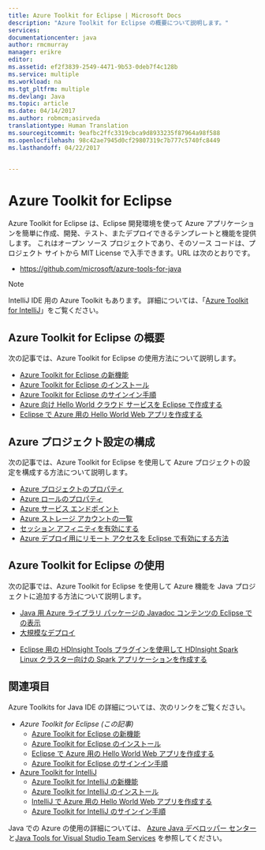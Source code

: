 ```yaml
---
title: Azure Toolkit for Eclipse | Microsoft Docs
description: "Azure Toolkit for Eclipse の概要について説明します。"
services: 
documentationcenter: java
author: rmcmurray
manager: erikre
editor: 
ms.assetid: ef2f3839-2549-4471-9b53-0deb7f4c128b
ms.service: multiple
ms.workload: na
ms.tgt_pltfrm: multiple
ms.devlang: Java
ms.topic: article
ms.date: 04/14/2017
ms.author: robmcm;asirveda
translationtype: Human Translation
ms.sourcegitcommit: 9eafbc2ffc3319cbca9d8933235f87964a98f588
ms.openlocfilehash: 98c42ae7945d0cf29807319c7b777c5740fc8449
ms.lasthandoff: 04/22/2017


---
```


# <a name="azure-toolkit-for-eclipse"></a>Azure Toolkit for Eclipse
Azure Toolkit for Eclipse は、Eclipse 開発環境を使って Azure アプリケーションを簡単に作成、開発、テスト、またデプロイできるテンプレートと機能を提供します。 これはオープン ソース プロジェクトであり、そのソース コードは、プロジェクト サイトから MIT License で入手できます。URL は次のとおりです。

* <https://github.com/microsoft/azure-tools-for-java>

> [!NOTE]
> IntelliJ IDE 用の Azure Toolkit もあります。 詳細については、「[Azure Toolkit for IntelliJ]」をご覧ください。
> 
> 

## <a name="getting-started-with-the-azure-toolkit-for-eclipse"></a>Azure Toolkit for Eclipse の概要
次の記事では、Azure Toolkit for Eclipse の使用方法について説明します。

* [Azure Toolkit for Eclipse の新機能]
* [Azure Toolkit for Eclipse のインストール]
* [Azure Toolkit for Eclipse のサインイン手順]
* [Azure 向け Hello World クラウド サービスを Eclipse で作成する]
* [Eclipse で Azure 用の Hello World Web アプリを作成する]

## <a name="configuring-azure-project-settings"></a>Azure プロジェクト設定の構成
次の記事では、Azure Toolkit for Eclipse を使用して Azure プロジェクトの設定を構成する方法について説明します。

* [Azure プロジェクトのプロパティ]
* [Azure ロールのプロパティ]
* [Azure サービス エンドポイント]
* [Azure ストレージ アカウントの一覧]
* [セッション アフィニティを有効にする]
* [Azure デプロイ用にリモート アクセスを Eclipse で有効にする方法]

## <a name="using-the-azure-toolkit-for-eclipse"></a>Azure Toolkit for Eclipse の使用
次の記事では、Azure Toolkit for Eclipse を使用して Azure 機能を Java プロジェクトに追加する方法について説明します。

* [Java 用 Azure ライブラリ パッケージの Javadoc コンテンツの Eclipse での表示]
* [大規模なデプロイ]
<!-- * [Debug a Java Web App on Azure in Eclipse] -->
<!-- * [Debugging Azure Applications in Eclipse] -->
* [Eclipse 用の HDInsight Tools プラグインを使用して HDInsight Spark Linux クラスター向けの Spark アプリケーションを作成する][HDInsight Tools Plugin for Eclipse]

## <a name="see-also"></a>関連項目
Azure Toolkits for Java IDE の詳細については、次のリンクをご覧ください。

* *Azure Toolkit for Eclipse (この記事)*
  * [Azure Toolkit for Eclipse の新機能]
  * [Azure Toolkit for Eclipse のインストール]
  * [Eclipse で Azure 用の Hello World Web アプリを作成する]
  * [Azure Toolkit for Eclipse のサインイン手順]
* [Azure Toolkit for IntelliJ]
  * [Azure Toolkit for IntelliJ の新機能]
  * [Azure Toolkit for IntelliJ のインストール]
  * [IntelliJ で Azure 用の Hello World Web アプリを作成する]
  * [Azure Toolkit for IntelliJ のサインイン手順]

Java での Azure の使用の詳細については、 [Azure Java デベロッパー センター] と[Java Tools for Visual Studio Team Services] を参照してください。

<!-- URL List -->

[Azure Toolkit for Eclipse]: ./azure-toolkit-for-eclipse.md
[Azure Toolkit for IntelliJ]: ./azure-toolkit-for-intellij.md
[Eclipse で Azure 用の Hello World Web アプリを作成する]: ./app-service-web/app-service-web-eclipse-create-hello-world-web-app.md
[IntelliJ で Azure 用の Hello World Web アプリを作成する]: ./app-service-web/app-service-web-intellij-create-hello-world-web-app.md
[Azure Toolkit for Eclipse のインストール]: ./azure-toolkit-for-eclipse-installation.md
[Azure Toolkit for IntelliJ のインストール]: ./azure-toolkit-for-intellij-installation.md
[Azure Toolkit for Eclipse のサインイン手順]: ./azure-toolkit-for-eclipse-sign-in-instructions.md
[Azure Toolkit for IntelliJ のサインイン手順]: ./azure-toolkit-for-intellij-sign-in-instructions.md
[Azure Toolkit for Eclipse の新機能]: ./azure-toolkit-for-eclipse-whats-new.md
[Azure Toolkit for IntelliJ の新機能]: ./azure-toolkit-for-intellij-whats-new.md

[Azure Java デベロッパー センター]: https://azure.microsoft.com/develop/java/
[Java Tools for Visual Studio Team Services]: https://java.visualstudio.com/

[Azure プロジェクトのプロパティ]: ./azure-toolkit-for-eclipse-azure-project-properties.md
[Azure ロールのプロパティ]: ./azure-toolkit-for-eclipse-azure-role-properties.md
[Azure サービス エンドポイント]: ./azure-toolkit-for-eclipse-azure-service-endpoints.md
[Azure ストレージ アカウントの一覧]: ./azure-toolkit-for-eclipse-azure-storage-account-list.md
[Azure 向け Hello World クラウド サービスを Eclipse で作成する]: ./azure-toolkit-for-eclipse-creating-a-hello-world-application.md
<!-- [Debugging Azure Applications in Eclipse]: ./azure-toolkit-for-eclipse-debugging-azure-applications.md -->
<!-- [Debug a Java Web App on Azure in Eclipse]: ./app-service-web/app-service-web-debug-java-web-app-in-eclipse.md -->
[大規模なデプロイ]: ./azure-toolkit-for-eclipse-deploying-large-deployments.md
[Java 用 Azure ライブラリ パッケージの Javadoc コンテンツの Eclipse での表示]: ./azure-toolkit-for-eclipse-displaying-javadoc-content-for-azure-libraries.md
[Azure デプロイ用にリモート アクセスを Eclipse で有効にする方法]: ./azure-toolkit-for-eclipse-enabling-remote-access-for-azure-deployments.md
[セッション アフィニティを有効にする]: ./azure-toolkit-for-eclipse-enable-session-affinity.md
[HDInsight Tools Plugin for Eclipse]: ./hdinsight/hdinsight-apache-spark-eclipse-tool-plugin.md
[How to Authenticate Web Users with Azure Access Control Service Using Eclipse]: ./active-directory/active-directory-java-authenticate-users-access-control-eclipse.md

<!-- Temporarily Deprecated URLs -->

<!-- [How to Maintain Session Data with Session Affinity]: http://go.microsoft.com/fwlink/?LinkID=699539 -->
<!-- [How to Use Co-located Caching]: http://go.microsoft.com/fwlink/?LinkID=699542 -->
<!-- [How to Use Dedicated Caching]: http://go.microsoft.com/fwlink/?LinkID=699543 -->
<!-- [How to Use JMS with AMQP 1.0 in Azure with Eclipse]: http://go.microsoft.com/fwlink/?LinkID=699544 -->
<!-- [How to Use SSL Offloading]: http://go.microsoft.com/fwlink/?LinkID=699545 -->
<!-- [SSL Offloading]: http://go.microsoft.com/fwlink/?LinkID=699549 -->
<!-- [Using the Azure Service Runtime Library in JSP]: http://go.microsoft.com/fwlink/?LinkID=699551 -->

<!-- Legacy MSDN URL = https://msdn.microsoft.com/library/azure/hh694271.aspx -->


